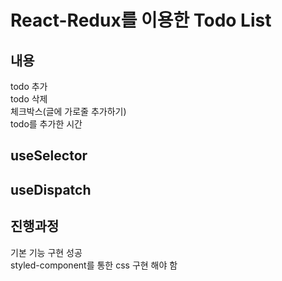 # React-Redux를 이용한 Todo List

## 내용
todo 추가  
todo 삭제  
체크박스(글에 가로줄 추가하기)  
todo를 추가한 시간  

## useSelector

## useDispatch

## 진행과정
기본 기능 구현 성공  
styled-component를 통한 css 구현 해야 함  
